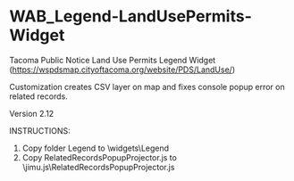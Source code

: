 # WAB_Legend-LandUsePermits-Widget
Tacoma Public Notice Land Use Permits Legend Widget (https://wspdsmap.cityoftacoma.org/website/PDS/LandUse/)

Customization creates CSV layer on map and fixes console popup error on related records.

Version 2.12

INSTRUCTIONS:
1. Copy folder Legend to \widgets\Legend
2. Copy RelatedRecordsPopupProjector.js to \jimu.js\RelatedRecordsPopupProjector.js
